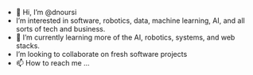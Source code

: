 - 👋 Hi, I’m @dnoursi
- I’m interested in software, robotics, data, machine learning, AI, and all sorts of tech and business.
- 🌱 I’m currently learning more of the AI, robotics, systems, and web stacks.
- I’m looking to collaborate on fresh software projects
- 📫 How to reach me ...

<!---
dnoursi/dnoursi is a ✨ special ✨ repository because its `README.md` (this file) appears on your GitHub profile.
You can click the Preview link to take a look at your changes.
--->
